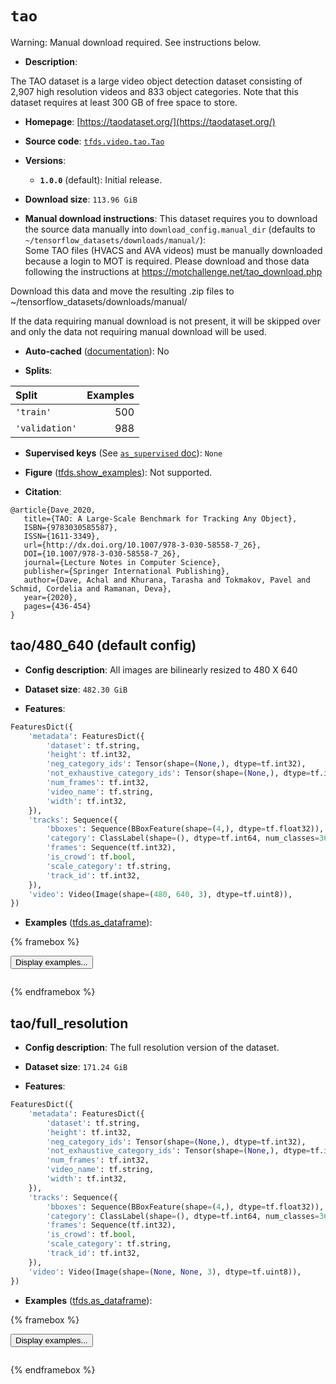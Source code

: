 <div itemscope itemtype="http://schema.org/Dataset">
  <div itemscope itemprop="includedInDataCatalog" itemtype="http://schema.org/DataCatalog">
    <meta itemprop="name" content="TensorFlow Datasets" />
  </div>
  <meta itemprop="name" content="tao" />
  <meta itemprop="description" content="The TAO dataset is a large video object detection dataset consisting of&#10;2,907 high resolution videos and 833 object categories. Note that this dataset&#10;requires at least 300 GB of free space to store.&#10;&#10;To use this dataset:&#10;&#10;```python&#10;import tensorflow_datasets as tfds&#10;&#10;ds = tfds.load(&#x27;tao&#x27;, split=&#x27;train&#x27;)&#10;for ex in ds.take(4):&#10;  print(ex)&#10;```&#10;&#10;See [the guide](https://www.tensorflow.org/datasets/overview) for more&#10;informations on [tensorflow_datasets](https://www.tensorflow.org/datasets).&#10;&#10;" />
  <meta itemprop="url" content="https://www.tensorflow.org/datasets/catalog/tao" />
  <meta itemprop="sameAs" content="https://taodataset.org/" />
  <meta itemprop="citation" content="@article{Dave_2020,&#10;   title={TAO: A Large-Scale Benchmark for Tracking Any Object},&#10;   ISBN={9783030585587},&#10;   ISSN={1611-3349},&#10;   url={http://dx.doi.org/10.1007/978-3-030-58558-7_26},&#10;   DOI={10.1007/978-3-030-58558-7_26},&#10;   journal={Lecture Notes in Computer Science},&#10;   publisher={Springer International Publishing},&#10;   author={Dave, Achal and Khurana, Tarasha and Tokmakov, Pavel and Schmid, Cordelia and Ramanan, Deva},&#10;   year={2020},&#10;   pages={436-454}&#10;}" />
</div>

# `tao`


Warning: Manual download required. See instructions below.

*   **Description**:

The TAO dataset is a large video object detection dataset consisting of 2,907
high resolution videos and 833 object categories. Note that this dataset
requires at least 300 GB of free space to store.

*   **Homepage**: [https://taodataset.org/](https://taodataset.org/)

*   **Source code**:
    [`tfds.video.tao.Tao`](https://github.com/tensorflow/datasets/tree/master/tensorflow_datasets/video/tao/tao.py)

*   **Versions**:

    *   **`1.0.0`** (default): Initial release.

*   **Download size**: `113.96 GiB`

*   **Manual download instructions**: This dataset requires you to
    download the source data manually into `download_config.manual_dir`
    (defaults to `~/tensorflow_datasets/downloads/manual/`):<br/>
    Some TAO files (HVACS and AVA videos) must be manually downloaded because
    a login to MOT is required. Please download and those data following
    the instructions at https://motchallenge.net/tao_download.php

Download this data and move the resulting .zip files to
~/tensorflow_datasets/downloads/manual/

If the data requiring manual download is not present, it will be skipped over
and only the data not requiring manual download will be used.

*   **Auto-cached**
    ([documentation](https://www.tensorflow.org/datasets/performances#auto-caching)):
    No

*   **Splits**:

Split          | Examples
:------------- | -------:
`'train'`      | 500
`'validation'` | 988

*   **Supervised keys** (See
    [`as_supervised` doc](https://www.tensorflow.org/datasets/api_docs/python/tfds/load#args)):
    `None`

*   **Figure**
    ([tfds.show_examples](https://www.tensorflow.org/datasets/api_docs/python/tfds/visualization/show_examples)):
    Not supported.

*   **Citation**:

```
@article{Dave_2020,
   title={TAO: A Large-Scale Benchmark for Tracking Any Object},
   ISBN={9783030585587},
   ISSN={1611-3349},
   url={http://dx.doi.org/10.1007/978-3-030-58558-7_26},
   DOI={10.1007/978-3-030-58558-7_26},
   journal={Lecture Notes in Computer Science},
   publisher={Springer International Publishing},
   author={Dave, Achal and Khurana, Tarasha and Tokmakov, Pavel and Schmid, Cordelia and Ramanan, Deva},
   year={2020},
   pages={436-454}
}
```


## tao/480_640 (default config)

*   **Config description**: All images are bilinearly resized to 480 X 640

*   **Dataset size**: `482.30 GiB`

*   **Features**:

```python
FeaturesDict({
    'metadata': FeaturesDict({
        'dataset': tf.string,
        'height': tf.int32,
        'neg_category_ids': Tensor(shape=(None,), dtype=tf.int32),
        'not_exhaustive_category_ids': Tensor(shape=(None,), dtype=tf.int32),
        'num_frames': tf.int32,
        'video_name': tf.string,
        'width': tf.int32,
    }),
    'tracks': Sequence({
        'bboxes': Sequence(BBoxFeature(shape=(4,), dtype=tf.float32)),
        'category': ClassLabel(shape=(), dtype=tf.int64, num_classes=363),
        'frames': Sequence(tf.int32),
        'is_crowd': tf.bool,
        'scale_category': tf.string,
        'track_id': tf.int32,
    }),
    'video': Video(Image(shape=(480, 640, 3), dtype=tf.uint8)),
})
```

*   **Examples**
    ([tfds.as_dataframe](https://www.tensorflow.org/datasets/api_docs/python/tfds/as_dataframe)):

<!-- mdformat off(HTML should not be auto-formatted) -->

{% framebox %}

<button id="displaydataframe">Display examples...</button>
<div id="dataframecontent" style="overflow-x:auto"></div>
<script src="https://www.gstatic.com/external_hosted/jquery2.min.js"></script>
<script>
var url = "https://storage.googleapis.com/tfds-data/visualization/dataframe/tao-480_640-1.0.0.html";
$(document).ready(() => {
  $("#displaydataframe").click((event) => {
    // Disable the button after clicking (dataframe loaded only once).
    $("#displaydataframe").prop("disabled", true);

    // Pre-fetch and display the content
    $.get(url, (data) => {
      $("#dataframecontent").html(data);
    }).fail(() => {
      $("#dataframecontent").html(
        'Error loading examples. If the error persist, please open '
        + 'a new issue.'
      );
    });
  });
});
</script>

{% endframebox %}

<!-- mdformat on -->

## tao/full_resolution

*   **Config description**: The full resolution version of the dataset.

*   **Dataset size**: `171.24 GiB`

*   **Features**:

```python
FeaturesDict({
    'metadata': FeaturesDict({
        'dataset': tf.string,
        'height': tf.int32,
        'neg_category_ids': Tensor(shape=(None,), dtype=tf.int32),
        'not_exhaustive_category_ids': Tensor(shape=(None,), dtype=tf.int32),
        'num_frames': tf.int32,
        'video_name': tf.string,
        'width': tf.int32,
    }),
    'tracks': Sequence({
        'bboxes': Sequence(BBoxFeature(shape=(4,), dtype=tf.float32)),
        'category': ClassLabel(shape=(), dtype=tf.int64, num_classes=363),
        'frames': Sequence(tf.int32),
        'is_crowd': tf.bool,
        'scale_category': tf.string,
        'track_id': tf.int32,
    }),
    'video': Video(Image(shape=(None, None, 3), dtype=tf.uint8)),
})
```

*   **Examples**
    ([tfds.as_dataframe](https://www.tensorflow.org/datasets/api_docs/python/tfds/as_dataframe)):

<!-- mdformat off(HTML should not be auto-formatted) -->

{% framebox %}

<button id="displaydataframe">Display examples...</button>
<div id="dataframecontent" style="overflow-x:auto"></div>
<script src="https://www.gstatic.com/external_hosted/jquery2.min.js"></script>
<script>
var url = "https://storage.googleapis.com/tfds-data/visualization/dataframe/tao-full_resolution-1.0.0.html";
$(document).ready(() => {
  $("#displaydataframe").click((event) => {
    // Disable the button after clicking (dataframe loaded only once).
    $("#displaydataframe").prop("disabled", true);

    // Pre-fetch and display the content
    $.get(url, (data) => {
      $("#dataframecontent").html(data);
    }).fail(() => {
      $("#dataframecontent").html(
        'Error loading examples. If the error persist, please open '
        + 'a new issue.'
      );
    });
  });
});
</script>

{% endframebox %}

<!-- mdformat on -->